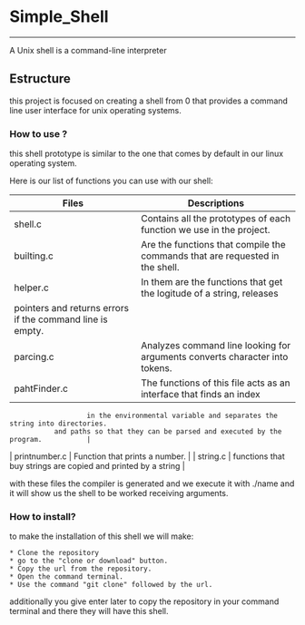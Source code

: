 # Simple_Shell
---
A Unix shell is a command-line interpreter

## Estructure
this project is focused on creating a shell from 0 that provides a command line user interface for unix operating systems.

### How to use ?
this shell prototype is similar to the one that comes by default in our linux operating system.

Here is our list of functions you can use with our shell:

|       Files        |                               Descriptions                                  |
|--------------------|-----------------------------------------------------------------------------|
|    shell.c         | Contains all the prototypes of each function we use in the project.         |
|    builting.c      | Are the functions that compile the commands that are requested in the shell.|
|    helper.c        | In them are the functions that get the logitude of a string, releases 
pointers and returns errors if the command line is empty.|
|    parcing.c       | Analyzes command line looking for arguments converts character into tokens. |
|    pahtFinder.c    | The functions of this file acts as an interface that finds an index
                       in the environmental variable and separates the string into directories.
		       and paths so that they can be parsed and executed by the program.           |
|    printnumber.c   | Function that prints a number.                                              |
|    string.c        | functions that buy strings are copied and printed by a string               |

with these files the compiler is generated and we execute it with ./name and it will show us the shell to be worked receiving arguments.


### How to install?

to make the installation of this shell we will make:
```
* Clone the repository
* go to the "clone or download" button.
* Copy the url from the repository.
* Open the command terminal.
* Use the command "git clone" followed by the url.
```
additionally you give enter later to copy the repository in your command terminal and there they will have this shell.

